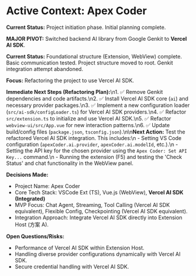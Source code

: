 <!-- Version: 1.0 | Last Updated: 2025-07-04 -->

# Active Context: Apex Coder

**Current Status:** Project initiation phase. Initial planning complete.

**MAJOR PIVOT:** Switched backend AI library from Google Genkit to **Vercel AI SDK**.

**Current Status:** Foundational structure (Extension, WebView) complete. Basic communication tested. Project structure moved to root. Genkit integration attempt abandoned.

**Focus:** Refactoring the project to use Vercel AI SDK.

**Immediate Next Steps (Refactoring Plan):**\n1.  ✅ Remove Genkit dependencies and code artifacts.\n2.  ✅ Install Vercel AI SDK core (`ai`) and necessary provider packages.\n3.  ✅ Implement a new configuration loader (`src/ai-sdk/configLoader.ts`) for Vercel AI SDK providers.\n4.  ✅ Refactor `src/extension.ts` to initialize and use Vercel AI SDK.\n5.  ✅ Refactor `webview-ui/src/App.vue` for new interaction patterns.\n6.  ✅ Update build/config files (`package.json`, `tsconfig.json`).\n\n**Next Action:** Test the refactored Vercel AI SDK integration. This includes:\n    - Setting VS Code configuration (`apexCoder.ai.provider`, `apexCoder.ai.modelId`, etc.).\n    - Setting the API key for the chosen provider using the `Apex Coder: Set API Key...` command.\n    - Running the extension (F5) and testing the 'Check Status' and chat functionality in the WebView panel.

**Decisions Made:**
- Project Name: Apex Coder
- Core Tech Stack: VSCode Ext (TS), Vue.js (WebView), **Vercel AI SDK (Integrated)**
- MVP Focus: Chat Agent, Streaming, Tool Calling (Vercel AI SDK equivalent), Flexible Config, Checkpointing (Vercel AI SDK equivalent).
- Integration Approach: Integrate Vercel AI SDK directly into Extension Host (方案 A).

**Open Questions/Risks:**
- Performance of Vercel AI SDK within Extension Host.
- Handling diverse provider configurations dynamically with Vercel AI SDK.
- Secure credential handling with Vercel AI SDK.